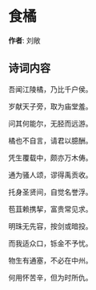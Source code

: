 # 食橘

**作者**: 刘敞

## 诗词内容

吾闻江陵橘，乃比千户侯。

岁献天子旁，取为庙堂羞。

问其何能尔，无胫而远游。

橘也不自言，请君以臆酬。

凭生覆载中，颇亦万木俦。

通为骚人颂，谬得禹贡收。

托身圣贤间，自觉名誉浮。

苞苴赖携挈，富贵常见求。

明珠无先容，按剑或暗投。

而我适众口，铄金不予忧。

物生有通塞，不必在中州。

何用怀苦辛，但为时所仇。

